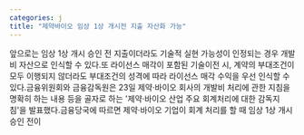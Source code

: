 ```yaml
---
categories: j
title: "제약바이오 임상 1상 개시전 지출 자산화 가능"
---
```

앞으로는 임상 1상 개시 승인 전 지출이더라도 기술적 실현 가능성이 인정되는 경우 개발비 자산으로 인식할 수 있다.또 라이선스 매각이 포함된 기술이전 시, 계약의 부대조건이 모두 이행되지 않더라도 부대조건의 성격에 따라 라이선스 매각 수익을 우선 인식할 수 있다.금융위원회와 금융감독원은 23일 제약·바이오 회사의 개발비 처리에 관한 지침을 명확히 하는 내용 등을 골자로 하는 &#39;제약·바이오 산업 주요 회계처리에 대한 감독지침&#39;을 발표했다.금융당국에 따르면 제약·바이오 기업이 회계 처리를 할 때 임상 1상 개시 승인 전이